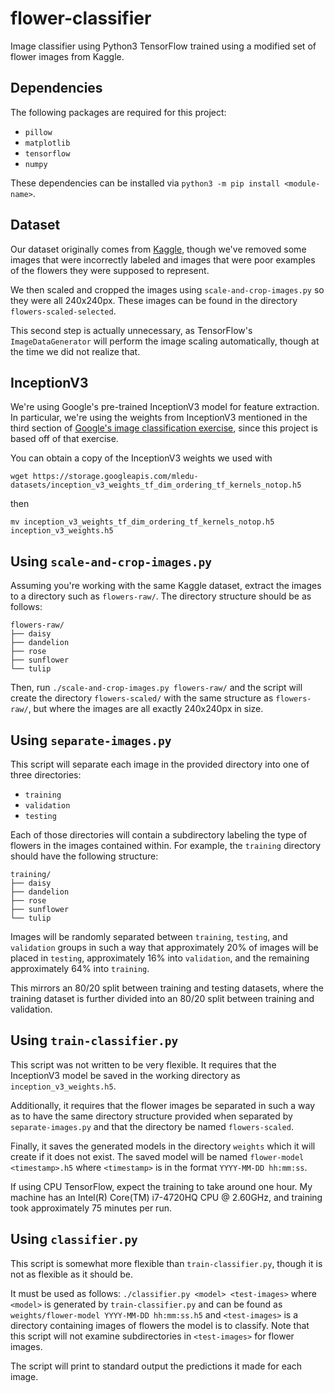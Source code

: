 # flower-classifier
Image classifier using Python3 TensorFlow trained using a modified set of flower
images from Kaggle.

## Dependencies
The following packages are required for this project:
* `pillow`
* `matplotlib`
* `tensorflow`
* `numpy`

These dependencies can be installed via `python3 -m pip install <module-name>`.

## Dataset
Our dataset originally comes from
[Kaggle](https://www.kaggle.com/alxmamaev/flowers-recognition), though we've
removed some images that were incorrectly labeled and images that were poor
examples of the flowers they were supposed to represent.

We then scaled and cropped the images using `scale-and-crop-images.py` so they
were all 240x240px.
These images can be found in the directory `flowers-scaled-selected`.

This second step is actually unnecessary, as TensorFlow's `ImageDataGenerator` will
perform the image scaling automatically, though at the time we did not realize
that.

## InceptionV3
We're using Google's pre-trained InceptionV3 model for feature extraction.
In particular, we're using the weights from InceptionV3 mentioned in the third
section of [Google's image classification exercise](https://colab.research.google.com/github/google/eng-edu/blob/master/ml/pc/exercises/image_classification_part3.ipynb?utm_source=practicum-IC&utm_campaign=colab-external&utm_medium=referral&hl=en&utm_content=imageexercise3-colab#scrollTo=KMrbllgAFipZ),
since this project is based off of that exercise.

You can obtain a copy of the InceptionV3 weights we used with

`wget https://storage.googleapis.com/mledu-datasets/inception_v3_weights_tf_dim_ordering_tf_kernels_notop.h5`

then

`mv inception_v3_weights_tf_dim_ordering_tf_kernels_notop.h5 inception_v3_weights.h5`

## Using `scale-and-crop-images.py`
Assuming you're working with the same Kaggle dataset, extract the images to a
directory such as `flowers-raw/`.
The directory structure should be as follows:
```
flowers-raw/
├── daisy
├── dandelion
├── rose
├── sunflower
└── tulip
```

Then, run `./scale-and-crop-images.py flowers-raw/` and the script will create
the directory `flowers-scaled/` with the same structure as `flowers-raw/`, but
where the images are all exactly 240x240px in size.

## Using `separate-images.py`
This script will separate each image in the provided directory into one of three
 directories:
* `training`
* `validation`
* `testing`

Each of those directories will contain a subdirectory labeling the type of flowers
in the images contained within.
For example, the `training` directory should have the following structure:
```
training/
├── daisy
├── dandelion
├── rose
├── sunflower
└── tulip
```

Images will be randomly separated between `training`, `testing`, and `validation`
groups in such a way that approximately 20% of images will be placed in `testing`,
approximately 16% into `validation`, and the remaining approximately 64% into
`training`.

This mirrors an 80/20 split between training and testing datasets, where the
training dataset is further divided into an 80/20 split between training and
validation.

## Using `train-classifier.py`
This script was not written to be very flexible.
It requires that the InceptionV3 model be saved in the working directory as
`inception_v3_weights.h5`.

Additionally, it requires that the flower images be separated in such a way as
to have the same directory structure provided when separated by `separate-images.py`
and that the directory be named `flowers-scaled`.

Finally, it saves the generated models in the directory `weights` which it will
create if it does not exist.
The saved model will be named `flower-model <timestamp>.h5` where `<timestamp>`
is in the format `YYYY-MM-DD hh:mm:ss`.

If using CPU TensorFlow, expect the training to take around one hour.
My machine has an Intel(R) Core(TM) i7-4720HQ CPU @ 2.60GHz, and training took
approximately 75 minutes per run.

## Using `classifier.py`
This script is somewhat more flexible than `train-classifier.py`, though it is
not as flexible as it should be.

It must be used as follows: `./classifier.py <model> <test-images>`
where `<model>` is generated by `train-classifier.py` and can be found as
`weights/flower-model YYYY-MM-DD hh:mm:ss.h5` and `<test-images>` is a directory
containing images of flowers the model is to classify.
Note that this script will not examine subdirectories in `<test-images>` for
flower images.

The script will print to standard output the predictions it made for each image.
